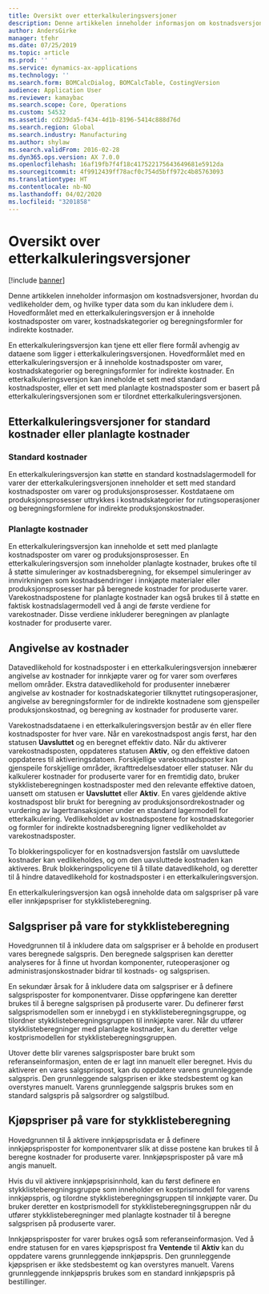 ```yaml
---
title: Oversikt over etterkalkuleringsversjoner
description: Denne artikkelen inneholder informasjon om kostnadsversjoner, hvordan du vedlikeholder dem, og hvilke typer data som du kan inkludere dem i. Hovedformålet med en etterkalkuleringsversjon er å inneholde kostnadsposter om varer, kostnadskategorier og beregningsformler for indirekte kostnader.
author: AndersGirke
manager: tfehr
ms.date: 07/25/2019
ms.topic: article
ms.prod: ''
ms.service: dynamics-ax-applications
ms.technology: ''
ms.search.form: BOMCalcDialog, BOMCalcTable, CostingVersion
audience: Application User
ms.reviewer: kamaybac
ms.search.scope: Core, Operations
ms.custom: 54532
ms.assetid: cd239da5-f434-4d1b-8196-5414c888d76d
ms.search.region: Global
ms.search.industry: Manufacturing
ms.author: shylaw
ms.search.validFrom: 2016-02-28
ms.dyn365.ops.version: AX 7.0.0
ms.openlocfilehash: 16af19fb7f4f18c417522175643649681e5912da
ms.sourcegitcommit: 4f9912439ff78acf0c754d5bff972c4b85763093
ms.translationtype: HT
ms.contentlocale: nb-NO
ms.lasthandoff: 04/02/2020
ms.locfileid: "3201858"
---
```

# <a name="costing-versions-overview"></a>Oversikt over etterkalkuleringsversjoner

[!include [banner](../includes/banner.md)]

Denne artikkelen inneholder informasjon om kostnadsversjoner, hvordan du vedlikeholder dem, og hvilke typer data som du kan inkludere dem i. Hovedformålet med en etterkalkuleringsversjon er å inneholde kostnadsposter om varer, kostnadskategorier og beregningsformler for indirekte kostnader.

En etterkalkuleringsversjon kan tjene ett eller flere formål avhengig av dataene som ligger i etterkalkuleringsversjonen. Hovedformålet med en etterkalkuleringsversjon er å inneholde kostnadsposter om varer, kostnadskategorier og beregningsformler for indirekte kostnader. En etterkalkuleringsversjon kan inneholde et sett med standard kostnadsposter, eller et sett med planlagte kostnadsposter som er basert på etterkalkuleringsversjonen som er tilordnet etterkalkuleringsversjonen.

## <a name="costing-versions-for-standard-or-planned-costs"></a>Etterkalkuleringsversjoner for standard kostnader eller planlagte kostnader
### <a name="standard-costs"></a>Standard kostnader

En etterkalkuleringsversjon kan støtte en standard kostnadslagermodell for varer der etterkalkuleringsversjonen inneholder et sett med standard kostnadsposter om varer og produksjonsprosesser. Kostdataene om produksjonsprosesser uttrykkes i kostnadskategorier for rutingsoperasjoner og beregningsformlene for indirekte produksjonskostnader.

### <a name="planned-costs"></a>Planlagte kostnader

En etterkalkuleringsversjon kan inneholde et sett med planlagte kostnadsposter om varer og produksjonsprosesser. En etterkalkuleringsversjon som inneholder planlagte kostnader, brukes ofte til å støtte simuleringer av kostnadsberegning, for eksempel simuleringer av innvirkningen som kostnadsendringer i innkjøpte materialer eller produksjonsprosesser har på beregnede kostnader for produserte varer. Varekostnadspostene for planlagte kostnader kan også brukes til å støtte en faktisk kostnadslagermodell ved å angi de første verdiene for varekostnader. Disse verdiene inkluderer beregningen av planlagte kostnader for produserte varer.

## <a name="entering-costs"></a>Angivelse av kostnader
Datavedlikehold for kostnadsposter i en etterkalkuleringsversjon innebærer angivelse av kostnader for innkjøpte varer og for varer som overføres mellom områder. Ekstra datavedlikehold for produsenter innebærer angivelse av kostnader for kostnadskategorier tilknyttet rutingsoperasjoner, angivelse av beregningsformler for de indirekte kostnadene som gjenspeiler produksjonskostnad, og beregning av kostnader for produserte varer. 

Varekostnadsdataene i en etterkalkuleringsversjon består av én eller flere kostnadsposter for hver vare. Når en varekostnadspost angis først, har den statusen **Uavsluttet** og en beregnet effektiv dato. Når du aktiverer varekostnadsposten, oppdateres statusen **Aktiv**, og den effektive datoen oppdateres til aktiveringsdatoen. Forskjellige varekostnadsposter kan gjenspeile forskjellige områder, ikrafttredelsesdatoer eller statuser. Når du kalkulerer kostnader for produserte varer for en fremtidig dato, bruker stykklisteberegningen kostnadsposter med den relevante effektive datoen, uansett om statusen er **Uavsluttet** eller **Aktiv**. En vares gjeldende aktive kostnadspost blir brukt for beregning av produksjonsordrekostnader og vurdering av lagertransaksjoner under en standard lagermodell for etterkalkulering. Vedlikeholdet av kostnadspostene for kostnadskategorier og formler for indirekte kostnadsberegning ligner vedlikeholdet av varekostnadsposter. 

To blokkeringspolicyer for en kostnadsversjon fastslår om uavsluttede kostnader kan vedlikeholdes, og om den uavsluttede kostnaden kan aktiveres. Bruk blokkeringspolicyene til å tillate datavedlikehold, og deretter til å hindre datavedlikehold for kostnadsposter i en etterkalkuleringsversjon. 

En etterkalkuleringsversjon kan også inneholde data om salgspriser på vare eller innkjøpspriser for stykklisteberegning.

## <a name="item-sales-prices-for-bom-calculations"></a>Salgspriser på vare for stykklisteberegning
Hovedgrunnen til å inkludere data om salgspriser er å beholde en produsert vares beregnede salgspris. Den beregnede salgsprisen kan deretter analyseres for å finne ut hvordan komponenter, ruteoperasjoner og administrasjonskostnader bidrar til kostnads- og salgsprisen. 

En sekundær årsak for å inkludere data om salgspriser er å definere salgsprisposter for komponentvarer. Disse oppføringene kan deretter brukes til å beregne salgsprisen på produserte varer. Du definerer først salgsprismodellen som er innebygd i en stykklisteberegningsgruppe, og tilordner stykklisteberegningsgruppen til innkjøpte varer. Når du utfører stykklisteberegninger med planlagte kostnader, kan du deretter velge kostprismodellen for stykklisteberegningsgruppen. 

Utover dette blir varenes salgsprisposter bare brukt som referanseinformasjon, enten de er lagt inn manuelt eller beregnet. Hvis du aktiverer en vares salgsprispost, kan du oppdatere varens grunnleggende salgspris. Den grunnleggende salgsprisen er ikke stedsbestemt og kan overstyres manuelt. Varens grunnleggende salgspris brukes som en standard salgspris på salgsordrer og salgstilbud.

## <a name="item-purchase-prices-for-bom-calculations"></a>Kjøpspriser på vare for stykklisteberegning
Hovedgrunnen til å aktivere innkjøpsprisdata er å definere innkjøpsprisposter for komponentvarer slik at disse postene kan brukes til å beregne kostnader for produserte varer. Innkjøpsprisposter på vare må angis manuelt. 

Hvis du vil aktivere innkjøpsprisinnhold, kan du først definere en stykklisteberegningsgruppe som inneholder en kostprismodell for varens innkjøpspris, og tilordne stykklisteberegningsgruppen til innkjøpte varer. Du bruker deretter en kostprismodell for stykklisteberegningsgruppen når du utfører stykklisteberegninger med planlagte kostnader til å beregne salgsprisen på produserte varer. 

Innkjøpsprisposter for varer brukes også som referanseinformasjon. Ved å endre statusen for en vares kjøpsprispost fra **Ventende** til **Aktiv** kan du oppdatere varens grunnleggende innkjøpspris. Den grunnleggende kjøpsprisen er ikke stedsbestemt og kan overstyres manuelt. Varens grunnleggende innkjøpspris brukes som en standard innkjøpspris på bestillinger.



